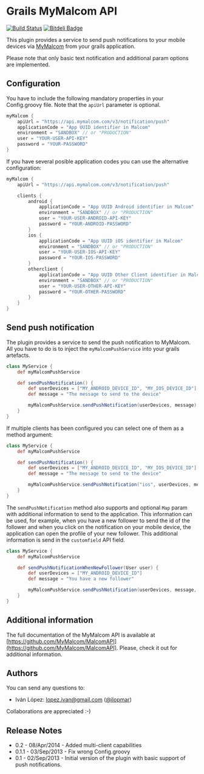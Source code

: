 Grails MyMalcom API
===================

[![Build Status](https://drone.io/github.com/kaleidos/grails-my-malcom/status.png)](https://drone.io/github.com/kaleidos/grails-my-malcom/latest)
[![Bitdeli Badge](https://d2weczhvl823v0.cloudfront.net/kaleidos/grails-my-malcom/trend.png)](https://bitdeli.com/free "Bitdeli Badge")

This plugin provides a service to send push notifications to your mobile devices via [MyMalcom](http://www.mymalcom.com/) from your grails application.

Please note that only basic text notification and additional param options are implemented.

## Configuration

You have to include the following mandatory properties in your Config.groovy file. Note that the `apiUrl` parameter is optional.

```groovy
myMalcom {
    apiUrl = "https://api.mymalcom.com/v3/notification/push"
    applicationCode = "App UUID identifier in Malcom"
    environment = "SANDBOX" // or "PRODUCTION"
    user = "YOUR-USER-API-KEY"
    password = "YOUR-PASSWORD"
}
```

If you have several posible application codes you can use the alternative configuration:

```groovy
myMalcom {
    apiUrl = "https://api.mymalcom.com/v3/notification/push"

    clients {
        android {
            applicationCode = "App UUID Android identifier in Malcom"
            environment = "SANDBOX" // or "PRODUCTION"
            user = "YOUR-USER-ANDROID-API-KEY"
            password = "YOUR-ANDROID-PASSWORD"
        }
        ios {
            applicationCode = "App UUID iOS identifier in Malcom"
            environment = "SANDBOX" // or "PRODUCTION"
            user = "YOUR-USER-IOS-API-KEY"
            password = "YOUR-IOS-PASSWORD"
        }
        otherclient {
            applicationCode = "App UUID Other Client identifier in Malcom"
            environment = "SANDBOX" // or "PRODUCTION"
            user = "YOUR-USER-OTHER-API-KEY"
            password = "YOUR-OTHER-PASSWORD"
        }
    }
}
```

## Send push notification

The plugin provides a service to send the push notification to MyMalcom. All you have to do is to inject the `myMalcomPushService` into your grails artefacts.

```groovy
class MyService {
    def myMalcomPushService

    def sendPushNotification() {
        def userDevices = ["MY_ANDROID_DEVICE_ID", "MY_IOS_DEVICE_ID"]
        def message = "The message to send to the device"

        myMalcomPushService.sendPushNotification(userDevices, message)
    }
}
```

If multiple clients has been configured you can select one of them as a method argument:

```groovy
class MyService {
    def myMalcomPushService

    def sendPushNotification() {
        def userDevices = ["MY_ANDROID_DEVICE_ID", "MY_IOS_DEVICE_ID"]
        def message = "The message to send to the device"

        myMalcomPushService.sendPushNotification("ios", userDevices, message)
    }
}
```

The `sendPushNotification` method also supports and optional `Map` param with additional information to send to the application. This information can be used, for example, when you have a new follower to send the id of the follower and when you click on the notification on your mobile device, the application can open the profile of your new follower. This additional information is send in the `customfield` API field.

```groovy
class MyService {
    def myMalcomPushService

    def sendPushNotificationWhenNewFollower(User user) {
        def userDevices = ["MY_ANDROID_DEVICE_ID"]
        def message = "You have a new follower"

        myMalcomPushService.sendPushNotification(userDevices, message, [notificationType:'NEW_FOLLOWER', userId:user.id])
    }
}
```

## Additional information

The full documentation of the MyMalcom API is available at [https://github.com/MyMalcom/MalcomAPI](https://github.com/MyMalcom/MalcomAPI). Please, check it out for additional information.


## Authors

You can send any questions to:

- Iván López: lopez.ivan@gmail.com ([@ilopmar](https://twitter.com/ilopmar))

Collaborations are appreciated :-)


## Release Notes

* 0.2 - 08/Apr/2014 - Added multi-client capabilities
* 0.1.1 - 03/Sep/2013 - Fix wrong Config.groovy
* 0.1 - 02/Sep/2013 - Initial version of the plugin with basic support of push notifications.
